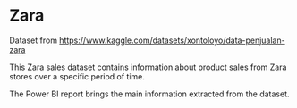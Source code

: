 # Zara

Dataset from https://www.kaggle.com/datasets/xontoloyo/data-penjualan-zara

This Zara sales dataset contains information about product sales from Zara stores over a specific period of time.

The Power BI report brings the main information extracted from the dataset.
